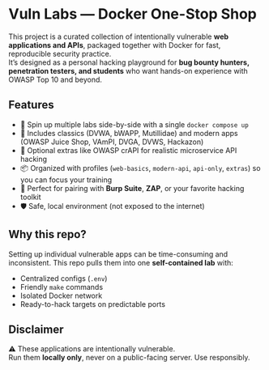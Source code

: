 # Vuln Labs — Docker One-Stop Shop

This project is a curated collection of intentionally vulnerable **web applications and APIs**, packaged together with Docker for fast, reproducible security practice.  
It’s designed as a personal hacking playground for **bug bounty hunters, penetration testers, and students** who want hands-on experience with OWASP Top 10 and beyond.

## Features
- 🚀 Spin up multiple labs side-by-side with a single `docker compose up`
- 🐞 Includes classics (DVWA, bWAPP, Mutillidae) and modern apps (OWASP Juice Shop, VAmPI, DVGA, DVWS, Hackazon)
- 🔑 Optional extras like OWASP crAPI for realistic microservice API hacking
- 📦 Organized with profiles (`web-basics`, `modern-api`, `api-only`, `extras`) so you can focus your training
- 🎯 Perfect for pairing with **Burp Suite**, **ZAP**, or your favorite hacking toolkit
- 🛡️ Safe, local environment (not exposed to the internet)

## Why this repo?
Setting up individual vulnerable apps can be time-consuming and inconsistent. This repo pulls them into one **self-contained lab** with:
- Centralized configs (`.env`)
- Friendly `make` commands
- Isolated Docker network
- Ready-to-hack targets on predictable ports

## Disclaimer
⚠️ These applications are intentionally vulnerable.  
Run them **locally only**, never on a public-facing server. Use responsibly.

